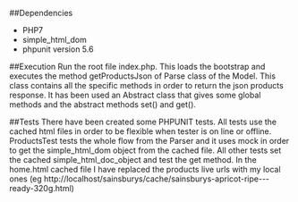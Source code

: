 ##Dependencies
* PHP7
* simple_html_dom
* phpunit version 5.6

##Execution
Run the root file index.php. This loads the bootstrap and executes the method getProductsJson of Parse class of the Model.
This class contains all the specific methods in order to return the json products response.
It has been used an Abstract class that gives some global methods and the abstract methods set() and get().

##Tests
There have been created some PHPUNIT tests.
All tests use the cached html files in order to be flexible when tester is on line or offline.
ProductsTest tests the whole flow from the Parser and it uses mock in order to get the simple_html_dom object from
the cached file.
All other tests set the cached simple_html_doc_object and test the get method.
In the home.html cached file I have replaced the products live urls with my local ones
(eg http://localhost/sainsburys/cache/sainsburys-apricot-ripe---ready-320g.html)
